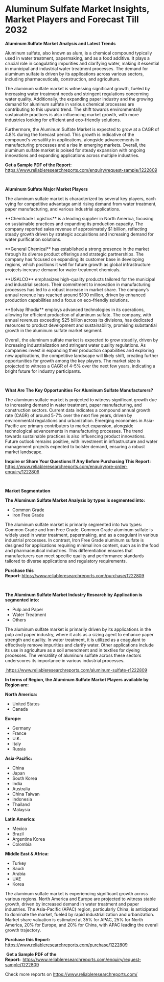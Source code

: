 <p><h1>Aluminum Sulfate Market Insights, Market Players and Forecast Till 2032</h1></p><p><strong>Aluminum Sulfate Market Analysis and Latest Trends</strong></p>
<p><p>Aluminum sulfate, also known as alum, is a chemical compound typically used in water treatment, papermaking, and as a food additive. It plays a crucial role in coagulating impurities and clarifying water, making it essential in municipal and industrial water treatment processes. The demand for aluminum sulfate is driven by its applications across various sectors, including pharmaceuticals, construction, and agriculture.</p><p>The aluminum sulfate market is witnessing significant growth, fueled by increasing water treatment needs and stringent regulations concerning water quality. Additionally, the expanding paper industry and the growing demand for aluminum sulfate in various chemical processes are contributing to this upward trend. The shift towards environmentally sustainable practices is also influencing market growth, with more industries looking for efficient and eco-friendly solutions.</p><p>Furthermore, the Aluminum Sulfate Market is expected to grow at a CAGR of 4.8% during the forecast period. This growth is indicative of the compound's versatility in applications, alongside advancements in manufacturing processes and a rise in emerging markets. Overall, the aluminum sulfate market is poised for steady expansion with ongoing innovations and expanding applications across multiple industries.</p></p>
<p><strong>Get a Sample PDF of the Report:&nbsp;</strong> <a href="https://www.reliableresearchreports.com/enquiry/request-sample/1222809?utm_campaign=2957&utm_medium=2&utm_source=Github&utm_content=ia&utm_term=02042025&utm_id=aluminum-sulfate">https://www.reliableresearchreports.com/enquiry/request-sample/1222809</a></p>
<p>&nbsp;</p>
<p><strong>Aluminum Sulfate Major Market Players</strong></p>
<p><p>The aluminum sulfate market is characterized by several key players, each vying for competitive advantage amid rising demand from water treatment, paper manufacturing, and various industrial applications. </p><p>**Chemtrade Logistics** is a leading supplier in North America, focusing on sustainable practices and expanding its production capacity. The company reported sales revenue of approximately $1 billion, reflecting steady growth driven by strategic acquisitions and increasing demand for water purification solutions.</p><p>**General Chemical** has established a strong presence in the market through its diverse product offerings and strategic partnerships. The company has focused on expanding its customer base in developing regions, which positions it well for future growth as global infrastructure projects increase demand for water treatment chemicals.</p><p>**USALCO** emphasizes high-quality products tailored for the municipal and industrial sectors. Their commitment to innovation in manufacturing processes has led to a robust increase in market share. The company’s annual revenue has reached around $100 million, driven by enhanced production capabilities and a focus on eco-friendly solutions.</p><p>**Solvay Rhodia** employs advanced technologies in its operations, allowing for efficient production of aluminum sulfate. The company, with annual revenues exceeding $25 billion across its divisions, has dedicated resources to product development and sustainability, promising substantial growth in the aluminum sulfate market segment.</p><p>Overall, the aluminum sulfate market is expected to grow steadily, driven by increasing industrialization and stringent water quality regulations. As companies invest in expanding their production capabilities and exploring new applications, the competitive landscape will likely shift, creating further opportunities for growth among the key players. The market size is projected to witness a CAGR of 4-5% over the next few years, indicating a bright future for industry participants.</p></p>
<p>&nbsp;</p>
<p><strong>What Are The Key Opportunities For Aluminum Sulfate Manufacturers?</strong></p>
<p><p>The aluminum sulfate market is projected to witness significant growth due to increasing demand in water treatment, paper manufacturing, and construction sectors. Current data indicates a compound annual growth rate (CAGR) of around 5-7% over the next five years, driven by environmental regulations and urbanization. Emerging economies in Asia-Pacific are primary contributors to market expansion, alongside technological advancements in manufacturing processes. The trend towards sustainable practices is also influencing product innovations. Future outlook remains positive, with investment in infrastructure and water management projects expected to bolster demand, ensuring a robust market landscape.</p></p>
<p><strong>Inquire or Share Your Questions If Any Before Purchasing This Report:</strong> <a href="https://www.reliableresearchreports.com/enquiry/pre-order-enquiry/1222809?utm_campaign=2957&utm_medium=2&utm_source=Github&utm_content=ia&utm_term=02042025&utm_id=aluminum-sulfate">https://www.reliableresearchreports.com/enquiry/pre-order-enquiry/1222809</a></p>
<p>&nbsp;</p>
<p><strong>Market Segmentation</strong></p>
<p><strong>The Aluminum Sulfate Market Analysis by types is segmented into:</strong></p>
<p><ul><li>Common Grade</li><li>Iron Free Grade</li></ul></p>
<p><p>The aluminum sulfate market is primarily segmented into two types: Common Grade and Iron Free Grade. Common Grade aluminum sulfate is widely used in water treatment, papermaking, and as a coagulant in various industrial processes. In contrast, Iron Free Grade aluminum sulfate is designed for applications requiring minimal iron content, such as in the food and pharmaceutical industries. This differentiation ensures that manufacturers can meet specific quality and performance standards tailored to diverse applications and regulatory requirements.</p></p>
<p><strong>Purchase this Report:&nbsp;</strong><a href="https://www.reliableresearchreports.com/purchase/1222809?utm_campaign=2957&utm_medium=2&utm_source=Github&utm_content=ia&utm_term=02042025&utm_id=aluminum-sulfate">https://www.reliableresearchreports.com/purchase/1222809</a></p>
<p>&nbsp;</p>
<p><strong>The Aluminum Sulfate Market Industry Research by Application is segmented into:</strong></p>
<p><ul><li>Pulp and Paper</li><li>Water Treatment</li><li>Others</li></ul></p>
<p><p>The aluminum sulfate market is primarily driven by its applications in the pulp and paper industry, where it acts as a sizing agent to enhance paper strength and quality. In water treatment, it is utilized as a coagulant to effectively remove impurities and clarify water. Other applications include its use in agriculture as a soil amendment and in textiles for dyeing processes. The versatility of aluminum sulfate across these sectors underscores its importance in various industrial processes.</p></p>
<p><a href="https://www.reliableresearchreports.com/aluminum-sulfate-r1222809?utm_campaign=2957&utm_medium=2&utm_source=Github&utm_content=ia&utm_term=02042025&utm_id=aluminum-sulfate">&nbsp;https://www.reliableresearchreports.com/aluminum-sulfate-r1222809</a></p>
<p><strong>In terms of Region, the Aluminum Sulfate Market Players available by Region are:</strong></p>
<p>
    <p> <strong> North America: </strong>
        <ul>
            <li>United States</li>
            <li>Canada</li>
        </ul>
        </p> 
    <p> <strong> Europe: </strong>
        <ul>
            <li>Germany</li>
            <li>France</li>
            <li>U.K.</li>
            <li>Italy</li>
            <li>Russia</li>
        </ul>
        </p> 
    <p> <strong> Asia-Pacific: </strong>
        <ul>
            <li>China</li>
            <li>Japan</li>
            <li>South Korea</li>
            <li>India</li>
            <li>Australia</li>
            <li>China Taiwan</li>
            <li>Indonesia</li>
            <li>Thailand</li>
            <li>Malaysia</li>
        </ul>
        </p> 
    <p> <strong> Latin America: </strong>
        <ul>
            <li>Mexico</li>
            <li>Brazil</li>
            <li>Argentina Korea</li>
            <li>Colombia</li>
        </ul>
        </p> 
    <p> <strong> Middle East & Africa: </strong>
        <ul>
            <li>Turkey</li>
            <li>Saudi</li>
            <li>Arabia</li>
            <li>UAE</li>
            <li>Korea</li>
        </ul>
    </p>
    </p>
<p><p>The aluminum sulfate market is experiencing significant growth across various regions. North America and Europe are projected to witness stable growth, driven by increased demand in water treatment and paper industries. The Asia-Pacific (APAC) region, particularly China, is anticipated to dominate the market, fueled by rapid industrialization and urbanization. Market share valuation is estimated at 35% for APAC, 25% for North America, 20% for Europe, and 20% for China, with APAC leading the overall growth trajectory.</p></p>
<p><strong>Purchase this Report: </strong><a href="https://www.reliableresearchreports.com/purchase/1222809?utm_campaign=2957&utm_medium=2&utm_source=Github&utm_content=ia&utm_term=02042025&utm_id=aluminum-sulfate">https://www.reliableresearchreports.com/purchase/1222809</a></p>
<p>&nbsp;<strong>Get a Sample PDF of the Report:&nbsp;&nbsp;</strong><a href="https://www.reliableresearchreports.com/enquiry/request-sample/1222809?utm_campaign=2957&utm_medium=2&utm_source=Github&utm_content=ia&utm_term=02042025&utm_id=aluminum-sulfate">https://www.reliableresearchreports.com/enquiry/request-sample/1222809</a></p>
<p><strong></strong></p>
<p>Check more reports on <a href="https://www.reliableresearchreports.com/?utm_campaign=2957&utm_medium=2&utm_source=Github&utm_content=ia&utm_term=02042025&utm_id=aluminum-sulfate">https://www.reliableresearchreports.com/</a></p>